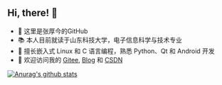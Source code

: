## Hi, there! 👋

+ 🌱 这里是张厚今的GitHub
+ 📚 本人目前就读于山东科技大学，电子信息科学与技术专业
+ 🎯 擅长嵌入式 Linux 和 C 语言编程，熟悉 Python、Qt 和 Android 开发
+ 💬 欢迎访问我的 [Gitee](https://gitee.com/zhj0125/), [Blog](https://zhj.forever305.cn) 和 [CSDN](https://me.csdn.net/ZHJ123CSDN)

[![Anurag's github stats](https://github-readme-stats.vercel.app/api?username=ZHJ0125&show_icons=true&icon_color=1E90FF)](https://github.com/ZHJ0125)

